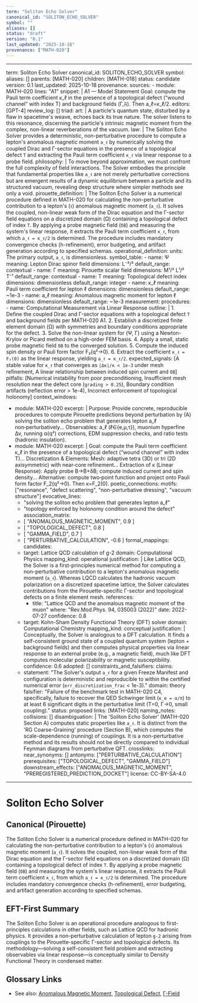 ```yaml
---
term: "Soliton Echo Solver"
canonical_id: "SOLITON_ECHO_SOLVER"
symbol: ""
aliases: []
status: "draft"
version: "0.1"
last_updated: "2025-10-18"
provenance: ["MATH-020"]
---
```


---
term: Soliton Echo Solver
canonical_id: SOLITON_ECHO_SOLVER
symbol: 
aliases: []
parents: [MATH-020]
children: [MATH-018]
status: candidate
version: 0.1
last_updated: 2025-10-18
provenance:
  sources:
    - module: MATH-020
      lines: "A1"
      snippet: |
        A1 — Model Statement
        Goal: compute the Pauli term coefficient κ_ℓ in the presence of a topological defect (“wound channel” with index T) and background fields (Γ,𝔉). Then a_ℓ=κ_ℓ/2.
  editors: [GPT-4]
  review_log: []
triad:
  art: |
    A particle's quantum state, disturbed by a flaw in spacetime's weave, echoes back its true nature. The solver listens to this resonance, discerning the particle's intrinsic magnetic moment from the complex, non-linear reverberations of the vacuum.
  law: |
    The Soliton Echo Solver provides a deterministic, non-perturbative procedure to compute a lepton's anomalous magnetic moment `a_ℓ` by numerically solving the coupled Dirac and Γ-sector equations in the presence of a topological defect `T` and extracting the Pauli term coefficient `κ_ℓ` via linear response to a probe field.
  philosophy: |
    To move beyond approximation, we must confront the full complexity of field interactions. The Solver embodies the principle that fundamental properties like `a_ℓ` are not merely perturbative corrections but are emergent results of a dynamic equilibrium between a particle and its structured vacuum, revealing deep structure where simpler methods see only a void.
pirouette_definition: |
  The Soliton Echo Solver is a numerical procedure defined in MATH-020 for calculating the non-perturbative contribution to a lepton's (`ℓ`) anomalous magnetic moment (`a_ℓ`). It solves the coupled, non-linear weak form of the Dirac equation and the Γ-sector field equations on a discretized domain (Ω) containing a topological defect of index `T`. By applying a probe magnetic field (`δB`) and measuring the system's linear response, it extracts the Pauli term coefficient `κ_ℓ`, from which `a_ℓ = κ_ℓ/2` is determined. The procedure includes mandatory convergence checks (h-refinement), error budgeting, and artifact generation according to specified schemas.
operational_definition:
  units: The primary output, `a_ℓ`, is dimensionless.
  symbol_table:
    - name: Ψ
      meaning: Lepton Dirac spinor field
      dimensions: L⁻³/²
      default_range: contextual
    - name: Γ
      meaning: Pirouette scalar field
      dimensions: M¹/² L¹/² T⁻¹
      default_range: contextual
    - name: T
      meaning: Topological defect index
      dimensions: dimensionless
      default_range: integer
    - name: κ_ℓ
      meaning: Pauli term coefficient for lepton ℓ
      dimensions: dimensionless
      default_range: ~1e-3
    - name: a_ℓ
      meaning: Anomalous magnetic moment for lepton ℓ
      dimensions: dimensionless
      default_range: ~1e-3
  measurement:
    procedures:
      - name: Computational Measurement via Linear Response
        outline: |
          1. Define the coupled Dirac and Γ-sector equations with a topological defect `T` and background fields per MATH-020 A1.
          2. Establish a discretized finite element domain (Ω) with symmetries and boundary conditions appropriate for the defect.
          3. Solve the non-linear system for (Ψ, Γ) using a Newton-Krylov or Picard method on a high-order FEM basis.
          4. Apply a small, static probe magnetic field `δB` to the converged solution.
          5. Compute the induced spin density or Pauli form factor F₂(q²→0).
          6. Extract the coefficient `κ_ℓ = F₂(0)` as the linear response, yielding `a_ℓ = κ_ℓ/2`.
        expected_signals: [A stable value for `κ_ℓ` that converges as `|Δκ|/κ < 1e-3` under mesh refinement, A linear relationship between induced spin current and `δB`]
        pitfalls: [Numerical instability from poor preconditioning, Insufficient mesh resolution near the defect core (`grading > 0.25`), Boundary condition artifacts (reflection error > 1e-4), Incorrect enforcement of topological holonomy]
context_windows:
  - module: MATH-020
    excerpt: |
      Purpose: Provide concrete, reproducible procedures to compute Pirouette predictions beyond perturbation by (A) solving the soliton echo problem that generates lepton a_ℓ non‑perturbatively... Observables: a_ℓ (ℓ∈{e,μ,τ}), muonium hyperfine Δν, running α(q²) corrections, EDM suppression checks, and ratio tests (hadronic insulation).
  - module: MATH-020
    excerpt: |
      Goal: compute the Pauli term coefficient κ_ℓ in the presence of a topological defect (“wound channel” with index T)... Discretization & Elements: Mesh: adaptive tetra (3D) or tri (2D axisymmetric) with near‑core refinement... Extraction of κ (Linear Response): Apply probe B→B+δB; compute induced current and spin density... Alternative: compute two‑point function and project onto Pauli form factor F_2(q²→0). Then κ=F_2(0).
poetic_connections:
  motifs: ["resonance", "defect scattering", "non-perturbative dressing", "vacuum structure"]
  evocative_lines:
    - "solving the soliton echo problem that generates lepton a_ℓ"
    - "topology enforced by holonomy condition around the defect"
  association_matrix:
    - [ "ANOMALOUS_MAGNETIC_MOMENT", 0.9 ]
    - [ "TOPOLOGICAL_DEFECT", 0.8 ]
    - [ "GAMMA_FIELD", 0.7 ]
    - [ "PERTURBATIVE_CALCULATION", -0.6 ]
formal_mappings:
  candidates:
    - target: Lattice QCD calculation of g-2
      domain: Computational Physics
      mapping_kind: operational
      justification: |
        Like Lattice QCD, the Solver is a first-principles numerical method for computing a non-perturbative contribution to a lepton's anomalous magnetic moment (`a_ℓ`). Whereas LQCD calculates the hadronic vacuum polarization on a discretized spacetime lattice, the Solver calculates contributions from the Pirouette-specific Γ-sector and topological defects on a finite element mesh.
      references:
        - title: "Lattice QCD and the anomalous magnetic moment of the muon"
          where: "Rev.Mod.Phys. 94, 035003 (2022)"
          date: 2022-07-27
      confidence: 0.8
    - target: Kohn-Sham Density Functional Theory (DFT) solver
      domain: Computational Chemistry
      mapping_kind: conceptual
      justification: |
        Conceptually, the Solver is analogous to a DFT calculation. It finds a self-consistent ground state of a coupled quantum system (lepton + background fields) and then computes physical properties via linear response to an external probe (e.g., a magnetic field), much like DFT computes molecular polarizability or magnetic susceptibility.
      confidence: 0.6
  adopted: []
constraints_and_falsifiers:
  claims:
    - statement: "The Solver's output `a_ℓ` for a given Freeze Manifest and configuration is deterministic and reproducible to within the certified numerical error (`err_discretization_frac` < 1e-3)."
      domain: theory
      falsifier: "Failure of the benchmark test in MATH-020 C4, specifically, failure to recover the QED Schwinger limit (`κ_e = α/π`) to at least 6 significant digits in the perturbative limit (T=0, Γ→0, small coupling)."
      status: proposed
      links: [MATH-020]
naming_notes:
  collisions: []
  disambiguation: |
    The 'Soliton Echo Solver' (MATH-020 Section A) computes static properties like `a_ℓ`. It is distinct from the 'RG Coarse-Graining' procedure (Section B), which computes the scale-dependence (running) of couplings. It is a non-perturbative method and its results should not be directly compared to individual Feynman diagrams from perturbative QFT.
crosslinks:
  near_synonyms: []
  antonyms: ["PERTURBATIVE_CALCULATION"]
  prerequisites: ["TOPOLOGICAL_DEFECT", "GAMMA_FIELD"]
  downstream_effects: ["ANOMALOUS_MAGNETIC_MOMENT", "PREREGISTERED_PREDICTION_DOCKET"]
license: CC-BY-SA-4.0
---

# Soliton Echo Solver

## Canonical (Pirouette)
The Soliton Echo Solver is a numerical procedure defined in MATH-020 for calculating the non-perturbative contribution to a lepton's (`ℓ`) anomalous magnetic moment (`a_ℓ`). It solves the coupled, non-linear weak form of the Dirac equation and the Γ-sector field equations on a discretized domain (Ω) containing a topological defect of index `T`. By applying a probe magnetic field (`δB`) and measuring the system's linear response, it extracts the Pauli term coefficient `κ_ℓ`, from which `a_ℓ = κ_ℓ/2` is determined. The procedure includes mandatory convergence checks (h-refinement), error budgeting, and artifact generation according to specified schemas.

## EFT-First Summary
The Soliton Echo Solver is an operational procedure analogous to first-principles calculations in other fields, such as Lattice QCD for hadronic physics. It provides a non-perturbative calculation of lepton `g-2` arising from couplings to the Pirouette-specific Γ-sector and topological defects. Its methodology—solving a self-consistent field problem and extracting observables via linear response—is conceptually similar to Density Functional Theory in condensed matter.

## Glossary Links
- See also: [Anomalous Magnetic Moment](ANOMALOUS_MAGNETIC_MOMENT), [Topological Defect](TOPOLOGICAL_DEFECT), [Γ-Field](GAMMA_FIELD)
